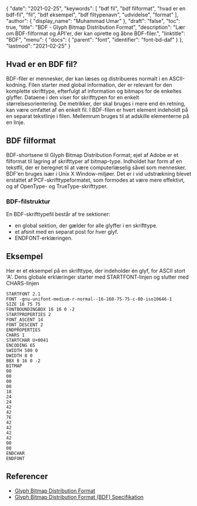 {
  "date": "2021-02-25",
  "keywords": [
"bdf fil",
"bdf filformat",
"hvad er en bdf-fil",
"fil",
"bdf eksempel",
"bdf filtypenavn",
"udvidelse",
"format"
],
  "author": {
    "display_name": "Muhammad Umar"
},
  "draft": "false",
  "toc": true,
  "title": "BDF - Glyph Bitmap Distribution Format",
  "description": "Lær om BDF-filformat og API'er, der kan oprette og åbne BDF-filer.",
  "linktitle": "BDF",
  "menu": {
    "docs": {
      "parent": "font",
      "identifier": "font-bd-daf"
}
},
  "lastmod": "2021-02-25"
}

## Hvad er en BDF fil?
BDF-filer er mennesker, der kan læses og distribueres normalt i en ASCII-kodning. Filen starter med global information, der er relevant for den komplette skrifttype, efterfulgt af information og bitmaps for de enkeltes glyffer. Dataene i den viser for skrifttypen for en enkelt størrelsesorientering. De metrikker, der skal bruges i mere end én retning, kan være omfattet af en enkelt fil. I BDF-filen er hvert element indeholdt på en separat tekstlinje i filen. Mellemrum bruges til at adskille elementerne på en linje.

## BDF filformat
BDF-shortsene til Glyph Bitmap Distribution Format; ejet af Adobe er et filformat til lagring af skrifttyper af bitmap-type. Indholdet har form af en tekstfil, der er beregnet til at være computerlæselig såvel som mennesker. BDF'en bruges især i Unix X Window-miljøer. Det er i vid udstrækning blevet erstattet af PCF-skrifttypeformatet, som formodes at være mere effektivt, og af OpenType- og TrueType-skrifttyper.
### BDF-filstruktur
En BDF-skrifttypefil består af tre sektioner:

- en global sektion, der gælder for alle glyffer i en skrifttype.
- et afsnit med en separat post for hver glyf.
- ENDFONT-erklæringen.

## Eksempel
Her er et eksempel på en skrifttype, der indeholder én glyf, for ASCII stort 'A'. Dens globale erklæringer starter med STARTFONT-linjen og slutter med CHARS-linjen
```
STARTFONT 2.1
FONT -gnu-unifont-medium-r-normal--16-160-75-75-c-80-iso10646-1
SIZE 16 75 75
FONTBOUNDINGBOX 16 16 0 -2
STARTPROPERTIES 2
FONT_ASCENT 14
FONT_DESCENT 2
ENDPROPERTIES
CHARS 1
STARTCHAR U+0041
ENCODING 65
SWIDTH 500 0
DWIDTH 8 0
BBX 8 16 0 -2
BITMAP
00
00
00
00
18
24
24
42
42
7E
42
42
42
42
00
00
ENDCHAR
ENDFONT
```



## Referencer
 * [Glyph Bitmap Distribution Format](https://en.wikipedia.org/wiki/Glyph_Bitmap_Distribution_Format)
 * [Glyph Bitmap Distribution Format (BDF) Specifikation](https://adobe-type-tools.github.io/font-tech-notes/pdfs/5005.BDF_Spec.pdf)


